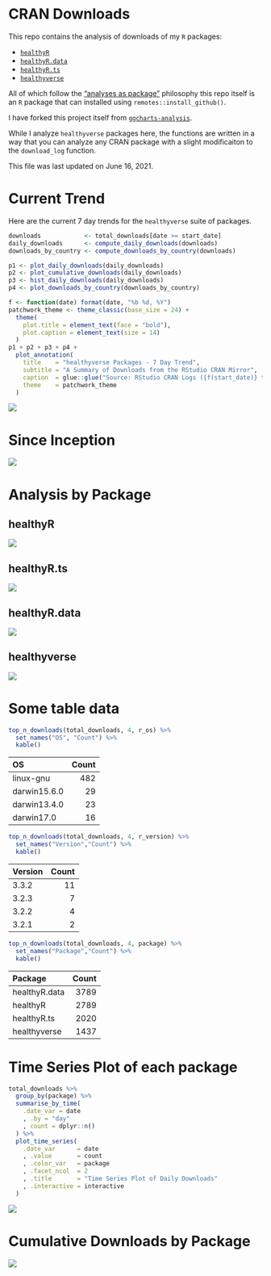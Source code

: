 CRAN Downloads
================

This repo contains the analysis of downloads of my `R` packages:

-   [`healthyR`](https://www.spsanderson.com/healthyR/)
-   [`healthyR.data`](https://www.spsanderson.com/healthyR.data/)
-   [`healthyR.ts`](https://www.spsanderson.com/healthyR.ts/)
-   [`healthyverse`](https://www.spsanderson.com/healthyverse/)

All of which follow the [“analyses as
package”](https://rmflight.github.io/posts/2014/07/analyses_as_packages.html)
philosophy this repo itself is an `R` package that can installed using
`remotes::install_github()`.

I have forked this project itself from
[`ggcharts-analysis`](https://github.com/thomas-neitmann/ggcharts-downloads).

While I analyze `healthyverse` packages here, the functions are written
in a way that you can analyze any CRAN package with a slight
modificaiton to the `download_log` function.

This file was last updated on June 16, 2021.

# Current Trend

Here are the current 7 day trends for the `healthyverse` suite of
packages.

``` r
downloads            <- total_downloads[date >= start_date]
daily_downloads      <- compute_daily_downloads(downloads)
downloads_by_country <- compute_downloads_by_country(downloads)

p1 <- plot_daily_downloads(daily_downloads)
p2 <- plot_cumulative_downloads(daily_downloads)
p3 <- hist_daily_downloads(daily_downloads)
p4 <- plot_downloads_by_country(downloads_by_country)

f <- function(date) format(date, "%b %d, %Y")
patchwork_theme <- theme_classic(base_size = 24) +
  theme(
    plot.title = element_text(face = "bold"),
    plot.caption = element_text(size = 14)
  )
p1 + p2 + p3 + p4 +
  plot_annotation(
    title    = "healthyverse Packages - 7 Day Trend",
    subtitle = "A Summary of Downloads from the RStudio CRAN Mirror",
    caption  = glue::glue("Source: RStudio CRAN Logs ({f(start_date)} to {f(end_date)})"),
    theme    = patchwork_theme
  )
```

![](man/figures/README-analysis_7_day-1.png)<!-- -->

# Since Inception

![](man/figures/README-total_data-1.png)<!-- -->

# Analysis by Package

## healthyR

![](man/figures/README-healthyR_analysis-1.png)<!-- -->

## healthyR.ts

![](man/figures/README-healthyRts_analysis-1.png)<!-- -->

## healthyR.data

![](man/figures/README-healthyRdata_analysis-1.png)<!-- -->

## healthyverse

![](man/figures/README-healthyverse_analysis-1.png)<!-- -->

# Some table data

``` r
top_n_downloads(total_downloads, 4, r_os) %>%
  set_names("OS", "Count") %>%
  kable()
```

| OS           | Count |
|:-------------|------:|
| linux-gnu    |   482 |
| darwin15.6.0 |    29 |
| darwin13.4.0 |    23 |
| darwin17.0   |    16 |

``` r
top_n_downloads(total_downloads, 4, r_version) %>%
  set_names("Version","Count") %>%
  kable()
```

| Version | Count |
|:--------|------:|
| 3.3.2   |    11 |
| 3.2.3   |     7 |
| 3.2.2   |     4 |
| 3.2.1   |     2 |

``` r
top_n_downloads(total_downloads, 4, package) %>%
  set_names("Package","Count") %>%
  kable()
```

| Package       | Count |
|:--------------|------:|
| healthyR.data |  3789 |
| healthyR      |  2789 |
| healthyR.ts   |  2020 |
| healthyverse  |  1437 |

# Time Series Plot of each package

``` r
total_downloads %>%
  group_by(package) %>%
  summarise_by_time(
    .date_var = date
    , .by = "day"
    , count = dplyr::n()
  ) %>%
  plot_time_series(
    .date_var      = date
    , .value       = count
    , .color_var   = package
    , .facet_ncol  = 2
    , .title       = "Time Series Plot of Daily Downloads"
    , .interactive = interactive
  )
```

![](man/figures/README-time_series-1.png)<!-- -->

# Cumulative Downloads by Package

![](man/figures/README-cum_pkg_dl-1.png)<!-- -->
